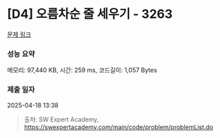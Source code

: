 # [D4] 오름차순 줄 세우기 - 3263 

[문제 링크](https://swexpertacademy.com/main/code/problem/problemDetail.do?contestProbId=AWBC_hNKd_IDFAWr) 

### 성능 요약

메모리: 97,440 KB, 시간: 259 ms, 코드길이: 1,057 Bytes

### 제출 일자

2025-04-18 13:38



> 출처: SW Expert Academy, https://swexpertacademy.com/main/code/problem/problemList.do